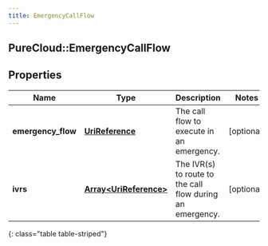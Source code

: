 ```yaml
---
title: EmergencyCallFlow
---
```

## PureCloud::EmergencyCallFlow

## Properties

|Name | Type | Description | Notes|
|------------ | ------------- | ------------- | -------------|
| **emergency_flow** | [**UriReference**](UriReference.html) | The call flow to execute in an emergency. | [optional] |
| **ivrs** | [**Array&lt;UriReference&gt;**](UriReference.html) | The IVR(s) to route to the call flow during an emergency. | [optional] |
{: class="table table-striped"}


